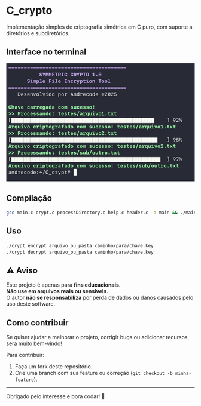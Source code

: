 # C_crypto

Implementação simples de criptografia simétrica em C puro, com suporte a diretórios e subdiretórios.

## Interface no terminal

![Interface do programa](terminal-interface.jpeg)

## Compilação

```bash
gcc main.c crypt.c processDirectory.c help.c header.c -o main && ./main
```

## Uso

```bash
./crypt encrypt arquivo_ou_pasta caminho/para/chave.key
./crypt decrypt arquivo_ou_pasta caminho/para/chave.key
```
## ⚠️ Aviso

Este projeto é apenas para **fins educacionais**.  
**Não use em arquivos reais ou sensíveis.**  
O autor **não se responsabiliza** por perda de dados ou danos causados pelo uso deste software.

## Como contribuir

Se quiser ajudar a melhorar o projeto, corrigir bugs ou adicionar recursos, será muito bem-vindo!  

Para contribuir:

1. Faça um fork deste repositório.
2. Crie uma branch com sua feature ou correção (`git checkout -b minha-feature`).

---

Obrigado pelo interesse e bora codar! 🚀

